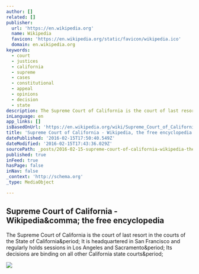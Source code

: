```yaml
---
author: []
related: []
publisher:
  url: 'https://en.wikipedia.org'
  name: Wikipedia
  favicon: 'https://en.wikipedia.org/static/favicon/wikipedia.ico'
  domain: en.wikipedia.org
keywords:
  - court
  - justices
  - california
  - supreme
  - cases
  - constitutional
  - appeal
  - opinions
  - decision
  - state
description: The Supreme Court of California is the court of last resort in the courts of the State of California. It is headquartered in San Francisco and regularly holds sessions in Los Angeles and Sacramento. Its decisions are binding on all other California state courts.
inLanguage: en
app_links: []
isBasedOnUrl: 'https://en.wikipedia.org/wiki/Supreme_Court_of_California'
title: 'Supreme Court of California - Wikipedia, the free encyclopedia'
datePublished: '2016-02-15T17:50:40.549Z'
dateModified: '2016-02-15T17:43:36.029Z'
sourcePath: _posts/2016-02-15-supreme-court-of-california-wikipedia-the-free-encycloped.md
published: true
inFeed: true
hasPage: false
inNav: false
_context: 'http://schema.org'
_type: MediaObject

---
```

<article style=""><h1>Supreme Court of California - Wikipedia&amp;comma; the free encyclopedia</h1><p>The Supreme Court of California is the court of last resort in the courts of the State of California&amp;period; It is headquartered in San Francisco and regularly holds sessions in Los Angeles and Sacramento&amp;period; Its decisions are binding on all other California state courts&amp;period;</p><img src="https://upload.wikimedia.org/wikipedia/commons/8/82/2105-SupremeCourtGroupPhoto.jpg" /></article>